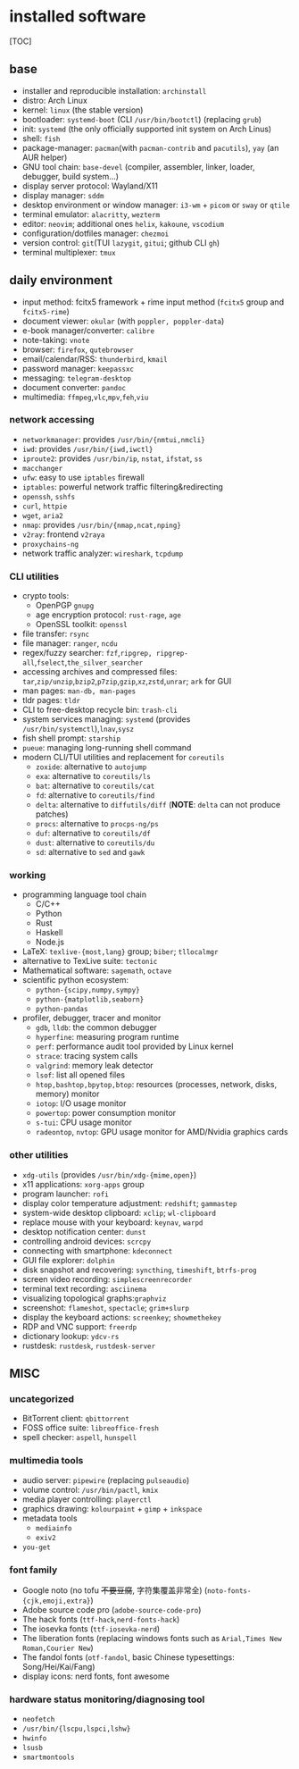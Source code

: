 # installed software

[TOC]

## base

- installer and reproducible installation: `archinstall`
- distro: Arch Linux
- kernel: `linux` (the stable version)
- bootloader: `systemd-boot` (CLI `/usr/bin/bootctl`) (replacing `grub`)
- init: `systemd` (the only officially supported init system on Arch Linus)
- shell: `fish`
- package-manager: `pacman`(with `pacman-contrib` and `pacutils`), `yay` (an AUR helper)
- GNU tool chain: `base-devel` (compiler, assembler, linker, loader, debugger, build system...)
- display server protocol: Wayland/X11 
- display manager: `sddm`
- desktop environment or window manager: `i3-wm` + `picom` or `sway` or `qtile`
- terminal emulator: `alacritty`, `wezterm`
- editor: `neovim`; additional ones `helix`, `kakoune`, `vscodium`
- configuration/dotfiles manager: `chezmoi`
- version control: `git`(TUI `lazygit`, `gitui`; github CLI `gh`)
- terminal multiplexer: `tmux`

## daily environment

- input method: fcitx5 framework + rime input method (`fcitx5` group and `fcitx5-rime`)
- document viewer: `okular` (with `poppler, poppler-data`)
- e-book manager/converter: `calibre`
- note-taking: `vnote`
- browser: `firefox`, `qutebrowser`
- email/calendar/RSS: `thunderbird`, `kmail`
- password manager: `keepassxc`
- messaging: `telegram-desktop`
- document converter: `pandoc`
- multimedia: `ffmpeg`,`vlc`,`mpv`,`feh`,`viu`


### network accessing

- `networkmanager`: provides `/usr/bin/{nmtui,nmcli}`
- `iwd`: provides `/usr/bin/{iwd,iwctl}`
- `iproute2`: provides `/usr/bin/ip`, `nstat`, `ifstat`, `ss`
- `macchanger`
- `ufw`: easy to use `iptables` firewall
- `iptables`: powerful network traffic filtering&redirecting
- `openssh`, `sshfs`
- `curl`, `httpie`
- `wget`, `aria2`
- `nmap`: provides `/usr/bin/{nmap,ncat,nping}`
- `v2ray`: frontend `v2raya`
- `proxychains-ng`
- network traffic analyzer: `wireshark`, `tcpdump`

### CLI utilities

- crypto tools:
  - OpenPGP `gnupg`
  - age encryption protocol: `rust-rage`, `age`
  - OpenSSL toolkit: `openssl`
- file transfer: `rsync`
- file manager: `ranger`, `ncdu`
- regex/fuzzy searcher: `fzf`,`ripgrep, ripgrep-all`,`fselect`,`the_silver_searcher`
- accessing archives and compressed files: `tar`,`zip/unzip`,`bzip2`,`p7zip`,`gzip`,`xz`,`zstd`,`unrar`; `ark` for GUI
- man pages: `man-db, man-pages`
- tldr pages: `tldr`
- CLI to free-desktop recycle bin: `trash-cli`
- system services managing: `systemd` (provides `/usr/bin/systemctl`),`lnav`,`sysz`
- fish shell prompt: `starship`
- `pueue`: managing long-running shell command
- modern CLI/TUI utilities and replacement for `coreutils`
  - `zoxide`: alternative to `autojump`
  - `exa`: alternative to `coreutils/ls`
  - `bat`: alternative to `coreutils/cat`
  - `fd`: alternative to `coreutils/find`
  - `delta`: alternative to `diffutils/diff` (**NOTE**: `delta` can not produce patches)
  - `procs`: alternative to `procps-ng/ps`
  - `duf`: alternative to `coreutils/df`
  - `dust`: alternative to `coreutils/du`
  - `sd`: alternative to `sed` and `gawk`

### working

- programming language tool chain
  - C/C++
  - Python
  - Rust
  - Haskell
  - Node.js
- LaTeX: `texlive-{most,lang}` group; `biber`; `tllocalmgr`
- alternative to TexLive suite: `tectonic`
- Mathematical software: `sagemath`, `octave`
- scientific python ecosystem:
  - `python-{scipy,numpy,sympy}`
  - `python-{matplotlib,seaborn}`
  - `python-pandas`
- profiler, debugger, tracer and monitor
  - `gdb`, `lldb`: the common debugger
  - `hyperfine`: measuring program runtime
  - `perf`: performance audit tool provided by Linux kernel
  - `strace`: tracing system calls
  - `valgrind`: memory leak detector
  - `lsof`: list all opened files
  - `htop,bashtop,bpytop,btop`: resources (processes, network, disks, memory) monitor
  - `iotop`: I/O usage monitor
  - `powertop`: power consumption monitor
  - `s-tui`: CPU usage monitor
  - `radeontop`, `nvtop`: GPU usage monitor for AMD/Nvidia graphics cards

### other utilities

- `xdg-utils` (provides `/usr/bin/xdg-{mime,open}`)
- x11 applications: `xorg-apps` group
- program launcher: `rofi`
- display color temperature adjustment: `redshift`; `gammastep`
- system-wide desktop clipboard: `xclip`; `wl-clipboard`
- replace mouse with your keyboard: `keynav`, `warpd`
- desktop notification center: `dunst`
- controlling android devices: `scrcpy`
- connecting with smartphone: `kdeconnect`
- GUI file explorer: `dolphin`
- disk snapshot and recovering: `syncthing`, `timeshift`, `btrfs-prog`
- screen video recording: `simplescreenrecorder`
- terminal text recording: `asciinema`
- visualizing topological graphs:`graphviz`
- screenshot: `flameshot`, `spectacle`; `grim+slurp`
- display the keyboard actions: `screenkey`; `showmethekey`
- RDP and VNC support: `freerdp`
- dictionary lookup: `ydcv-rs`
- rustdesk: `rustdesk`, `rustdesk-server`

## MISC

### uncategorized

- BitTorrent client: `qbittorrent`
- FOSS office suite: `libreoffice-fresh`
- spell checker: `aspell`, `hunspell`

### multimedia tools

- audio server: `pipewire` (replacing `pulseaudio`)
- volume control: `/usr/bin/pactl`, `kmix`
- media player controlling: `playerctl`
- graphics drawing: `kolourpaint` + `gimp` + `inkspace`
- metadata tools
  - `mediainfo`
  - `exiv2`
- `you-get`


### font family

- Google noto (no tofu ~~不要豆腐~~, 字符集覆盖非常全) (`noto-fonts-{cjk,emoji,extra}`)
- Adobe source code pro (`adobe-source-code-pro`)
- The hack fonts (`ttf-hack`,`nerd-fonts-hack`)
- The iosevka fonts (`ttf-iosevka-nerd`)
- The liberation fonts (replacing windows fonts such as `Arial,Times New Roman,Courier New`)
- The fandol fonts (`otf-fandol`, basic Chinese typesettings: Song/Hei/Kai/Fang)
- display icons: nerd fonts, font awesome

### hardware status monitoring/diagnosing tool

- `neofetch`
- `/usr/bin/{lscpu,lspci,lshw}`
- `hwinfo`
- `lsusb`
- `smartmontools`
